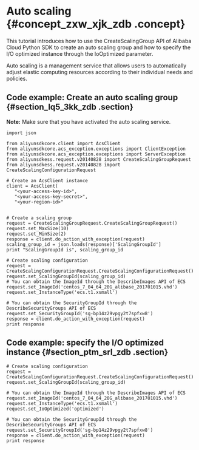 # Auto scaling {#concept_zxw_xjk_zdb .concept}

This tutorial introduces how to use the CreateScalingGroup API of Alibaba Cloud Python SDK to create an auto scaling group and how to specify the I/O optimized instance through the IoOptimized parameter.

Auto scaling is a management service that allows users to automatically adjust elastic computing resources according to their individual needs and policies.

## Code example: Create an auto scaling group {#section_lq5_3kk_zdb .section}

**Note:** Make sure that you have activated the auto scaling service.

```
import json

from aliyunsdkcore.client import AcsClient
from aliyunsdkcore.acs_exception.exceptions import ClientException
from aliyunsdkcore.acs_exception.exceptions import ServerException
from aliyunsdkess.request.v20140828 import CreateScalingGroupRequest
from aliyunsdkess.request.v20140828 import CreateScalingConfigurationRequest

# Create an AcsClient instance
client = AcsClient(
   "<your-access-key-id>",
   "<your-access-key-secret>",
   "<your-region-id>"


# Create a scaling group
request = CreateScalingGroupRequest.CreateScalingGroupRequest()
request.set_MaxSize(10)
request.set_MinSize(2)
response = client.do_action_with_exception(request)
scaling_group_id = json.loads(response)['ScalingGroupId']
print "ScalingGroupId is", scaling_group_id

# Create scaling configuration
request = CreateScalingConfigurationRequest.CreateScalingConfigurationRequest()
request.set_ScalingGroupId(scaling_group_id)
# You can obtain the ImageId through the DescribeImages API of ECS
request.set_ImageId('centos_7_04_64_20G_alibase_201701015.vhd')
request.set_InstanceType('ecs.t1.xsmall')

# You can obtain the SecurityGroupId through the DescribeSecurityGroups API of ECS
request.set_SecurityGroupId('sg-bp14z29vpgy2t7spfxw8')
response = client.do_action_with_exception(request)
print response
```

## Code example: specify the I/O optimized instance {#section_ptm_srl_zdb .section}

```
# Create scaling configuration
request = CreateScalingConfigurationRequest.CreateScalingConfigurationRequest()
request.set_ScalingGroupId(scaling_group_id)

# You can obtain the ImageId through the DescribeImages API of ECS
request.set_ImageId('centos_7_04_64_20G_alibase_201701015.vhd')
request.set_InstanceType('ecs.t1.xsmall')
request.set_IoOptimized('optimized')

# You can obtain the SecurityGroupId through the DescribeSecurityGroups API of ECS
request.set_SecurityGroupId('sg-bp14z29vpgy2t7spfxw8')
response = client.do_action_with_exception(request)
print response
```

